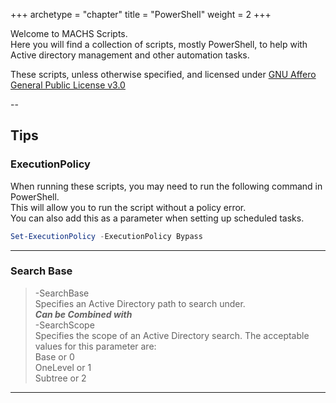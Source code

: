 +++
archetype = "chapter"
title = "PowerShell"
weight = 2
+++

Welcome to MACHS Scripts.  
Here you will find a collection of scripts, mostly PowerShell, to help with Active directory management and other automation tasks.  
  
These scripts, unless otherwise specified, and licensed under [GNU Affero General Public License v3.0](/license.md)  

--  

## Tips  

### ExecutionPolicy

When running these scripts, you may need to run the following command in PowerShell.  
This will allow you to run the script without a policy error.  
You can also add this as a parameter when setting up scheduled tasks.  

```powershell
Set-ExecutionPolicy -ExecutionPolicy Bypass
```
---

### Search Base

> -SearchBase  
> Specifies an Active Directory path to search under.  
> ***Can be Combined with***  
>-SearchScope  
>Specifies the scope of an Active Directory search. The acceptable values for this parameter are:  
>Base or 0  
>OneLevel or 1  
>Subtree or 2  

---
